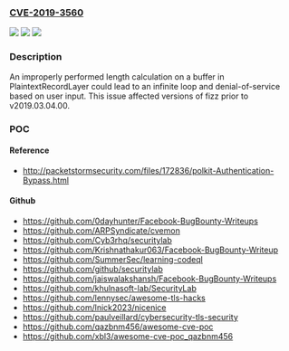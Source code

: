 ### [CVE-2019-3560](https://cve.mitre.org/cgi-bin/cvename.cgi?name=CVE-2019-3560)
![](https://img.shields.io/static/v1?label=Product&message=fizz&color=blue)
![](https://img.shields.io/static/v1?label=Version&message=!%3D%3E%20v2019.03.04.00%20&color=brighgreen)
![](https://img.shields.io/static/v1?label=Vulnerability&message=Loop%20with%20Unreachable%20Exit%20Condition%20(CWE-835)&color=brighgreen)

### Description

An improperly performed length calculation on a buffer in PlaintextRecordLayer could lead to an infinite loop and denial-of-service based on user input. This issue affected versions of fizz prior to v2019.03.04.00.

### POC

#### Reference
- http://packetstormsecurity.com/files/172836/polkit-Authentication-Bypass.html

#### Github
- https://github.com/0dayhunter/Facebook-BugBounty-Writeups
- https://github.com/ARPSyndicate/cvemon
- https://github.com/Cyb3rhq/securitylab
- https://github.com/Krishnathakur063/Facebook-BugBounty-Writeup
- https://github.com/SummerSec/learning-codeql
- https://github.com/github/securitylab
- https://github.com/jaiswalakshansh/Facebook-BugBounty-Writeups
- https://github.com/khulnasoft-lab/SecurityLab
- https://github.com/lennysec/awesome-tls-hacks
- https://github.com/lnick2023/nicenice
- https://github.com/paulveillard/cybersecurity-tls-security
- https://github.com/qazbnm456/awesome-cve-poc
- https://github.com/xbl3/awesome-cve-poc_qazbnm456

